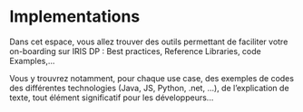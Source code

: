 # Implementations #

Dans cet espace, vous allez trouver des outils permettant de faciliter votre on-boarding sur IRIS DP : Best practices, Reference Libraries, code Examples,...

Vous y trouvrez notamment, pour chaque use case, des exemples de codes des différentes technologies (Java, JS, Python, .net, ...), de l’explication de texte, tout élément significatif pour les développeurs...

